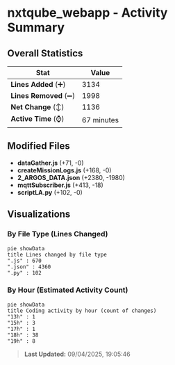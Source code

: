 # nxtqube_webapp - Activity Summary 

## Overall Statistics

| Stat                   | Value                                                             |
| ---------------------- | ----------------------------------------------------------------- |
| **Lines Added** (➕)   | 3134                                          |
| **Lines Removed** (➖) | 1998                                        |
| **Net Change** (↕)    | 1136                |
| **Active Time** (⌚)   | 67 minutes |


## Modified Files
- **dataGather.js** (+71, -0)
- **createMissionLogs.js** (+168, -0)
- **2_ARGOS_DATA.json** (+2380, -1980)
- **mqttSubscriber.js** (+413, -18)
- **scriptLA.py** (+102, -0)

## Visualizations

### By File Type (Lines Changed)

```mermaid
pie showData
title Lines changed by file type
".js" : 670
".json" : 4360
".py" : 102
```

### By Hour (Estimated Activity Count)

```mermaid
pie showData
title Coding activity by hour (count of changes)
"13h" : 1
"15h" : 3
"17h" : 1
"18h" : 38
"19h" : 8
```


> **Last Updated:** 09/04/2025, 19:05:46